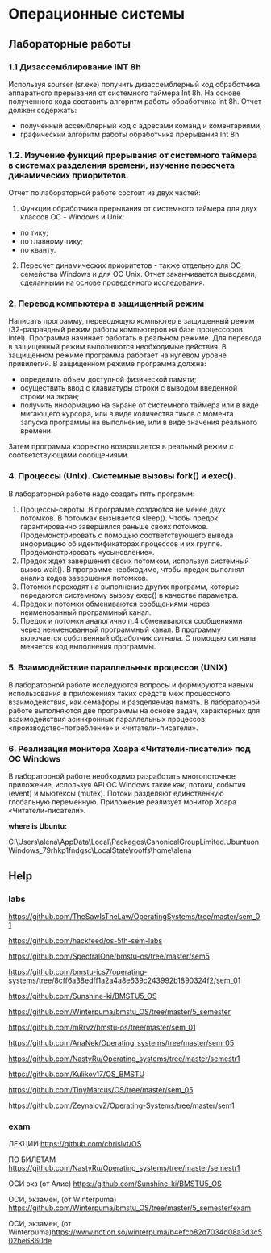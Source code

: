 # Операционные системы

## Лабораторные работы

### 1.1 Дизассемблирование INT 8h

Используя sourser (sr.exe) получить дизассемблерный код обработчика аппаратного прерывания от системного таймера Int 8h.
На основе полученного кода составить алгоритм работы обработчика Int 8h.
Отчет должен содержать:
* полученный ассемблерный код с адресами команд и коментариями;
* графический алгоритм работы обработчика прерывания Int 8h

### 1.2. Изучение функций прерывания от системного таймера в системах разделения времени, изучение пересчета динамических приоритетов. 

Отчет по лабораторной работе состоит из двух частей:
1.	Функции обработчика прерывания от системного таймера для двух классов ОС - Windows и Unix:
- по тику;
- по главному тику;
- по кванту.
      
2.	Пересчет динамических приоритетов - также отдельно для ОС семейства Windows и для ОС Unix.
Отчет заканчивается выводами, сделанными на основе проведенного исследования.

### 2. Перевод компьютера в защищенный режим

Написать программу, переводящую компьютер в защищенный режим (32-разраядный режим работы компьютеров на базе процессоров Intel). Программа начинает работать в реальном режиме. Для перевода в защищенный режим выполняются необходимые действия. В защищенном режиме программа работает на нулевом уровне привилегий.
В защищенном режиме программа должна: 
* определить объем доступной физической памяти; 
* осуществить ввод с клавиатуры строки с выводом введенной строки на экран;
* получить информацию на экране от системного таймера или в виде мигающего курсора, или в виде количества тиков с момента запуска программы на выполнение, или в виде значения реального времени.

Затем программа корректно возвращается в реальный режим с соответствующими сообщениями.

### 4. Процессы (Unix). Системные вызовы fork() и exec().
В лабораторной работе надо создать пять программ:
1.	Процессы-сироты. В программе создаются не менее двух потомков. В потомках вызывается sleep(). Чтобы предок гарантированно завершился раньше своих потомков. Продемонстрировать с помощью соответствующего вывода информацию об идентификаторах процессов и их группе. Продемонстрировать «усыновление». 
2.	Предок ждет завершения своих потомком, используя системный вызов wait(). В программе необходимо, чтобы предок выполнял анализ кодов завершения потомков.
3.	Потомки переходят на выполнение других программ, которые передаются системному вызову exec() в качестве параметра.
4.	Предок и потомки обмениваются сообщениями через неименованный программный канал. 
5.	Предок и потомки аналогично п.4 обмениваются сообщениями через неименованный программный канал. В программу включается собственный обработчик сигнала. С помощью сигнала меняется ход выполнения программы. 

### 5. Взаимодействие параллельных процессов (UNIX)

В лабораторной работе исследуются вопросы и формируются навыки использования в приложениях таких средств меж процессного взаимодействия, как семафоры и разделяемая память. В лабораторной работе выполняются две программы на основе задач, характерных для взаимодействия асинхронных параллельных процессов: «производство-потребление» и «читатели-писатели».

### 6. Реализация монитора Хоара «Читатели-писатели» под ОС Windows
В лабораторной работе необходимо разработать многопоточное приложение, используя API ОС Windows такие как, потоки, события (event) и мьютексы (mutex). Потоки разделяют единственную глобальную переменную. Приложение реализует монитор Хоара «Читатели-писатели».

**where is Ubuntu:**

C:\Users\alena\AppData\Local\Packages\CanonicalGroupLimited.UbuntuonWindows_79rhkp1fndgsc\LocalState\rootfs\home\alena



## Help
### labs
https://github.com/TheSawIsTheLaw/OperatingSystems/tree/master/sem_01

https://github.com/hackfeed/os-5th-sem-labs

https://github.com/SpectralOne/bmstu-os/tree/master/sem5

https://github.com/bmstu-ics7/operating-systems/tree/8cff6a38edff1a2a4a8e639c243992b1890324f2/sem_01  

https://github.com/Sunshine-ki/BMSTU5_OS

https://github.com/Winterpuma/bmstu_OS/tree/master/5_semester

https://github.com/mRrvz/bmstu-os/tree/master/sem_01

 https://github.com/AnaNek/Operating_systems/tree/master/sem_05

https://github.com/NastyRu/Operating_systems/tree/master/semestr1

https://github.com/Kulikov17/OS_BMSTU

https://github.com/TinyMarcus/OS/tree/master/sem_05

https://github.com/ZeynalovZ/Operating-Systems/tree/master/sem1


### exam

ЛЕКЦИИ https://github.com/chrislvt/OS

ПО БИЛЕТАМ https://github.com/NastyRu/Operating_systems/tree/master/semestr1

ОСИ экз (от Алис) https://github.com/Sunshine-ki/BMSTU5_OS

ОСИ, экзамен, (от Winterpuma) https://github.com/Winterpuma/bmstu_OS/tree/master/5_semester/exam

ОСИ, экзамен, (от Winterpuma)https://www.notion.so/winterpuma/b4efcb82d7034d08a3d3c502be6860de

